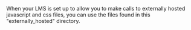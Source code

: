 When your LMS is set up to allow you to make calls to externally hosted javascript and css files,
you can use the files found in this "externally_hosted" directory.
